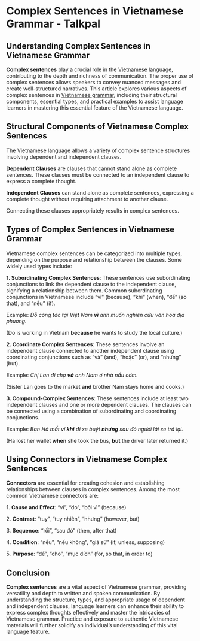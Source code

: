 Complex Sentences in Vietnamese Grammar - Talkpal
=================================================

## Understanding Complex Sentences in Vietnamese Grammar

**Complex sentences** play a crucial role in the [Vietnamese](https://talkpal.ai/learn-vietnamese/) language, contributing to the depth and richness of communication. The proper use of complex sentences allows speakers to convey nuanced messages and create well-structured narratives. This article explores various aspects of complex sentences in [Vietnamese grammar](https://talkpal.ai/vietnamese-grammar/), including their structural components, essential types, and practical examples to assist language learners in mastering this essential feature of the Vietnamese language.

## Structural Components of Vietnamese Complex Sentences

The Vietnamese language allows a variety of complex sentence structures involving dependent and independent clauses.

**Dependent Clauses** are clauses that cannot stand alone as complete sentences. These clauses must be connected to an independent clause to express a complete thought.

**Independent Clauses** can stand alone as complete sentences, expressing a complete thought without requiring attachment to another clause.

Connecting these clauses appropriately results in complex sentences.

## Types of Complex Sentences in Vietnamese Grammar

Vietnamese complex sentences can be categorized into multiple types, depending on the purpose and relationship between the clauses. Some widely used types include:

**1\. Subordinating Complex Sentences**: These sentences use subordinating conjunctions to link the dependent clause to the independent clause, signifying a relationship between them. Common subordinating conjunctions in Vietnamese include “vì” (because), “khi” (when), “để” (so that), and “nếu” (if).

Example: _Đỗ công tác tại Việt Nam **vì** anh muốn nghiên cứu văn hóa địa phương._

(Do is working in Vietnam **because** he wants to study the local culture.)

**2\. Coordinate Complex Sentences**: These sentences involve an independent clause connected to another independent clause using coordinating conjunctions such as “và” (and), “hoặc” (or), and “nhưng” (but).

Example: _Chị Lan đi chợ **và** anh Nam ở nhà nấu cơm._

(Sister Lan goes to the market **and** brother Nam stays home and cooks.)

**3\. Compound-Complex Sentences**: These sentences include at least two independent clauses and one or more dependent clauses. The clauses can be connected using a combination of subordinating and coordinating conjunctions.

Example: _Bạn Hà mất ví **khi** đi xe buýt **nhưng** sau đó người lái xe trả lại._

(Ha lost her wallet **when** she took the bus, **but** the driver later returned it.)

## Using Connectors in Vietnamese Complex Sentences

**Connectors** are essential for creating cohesion and establishing relationships between clauses in complex sentences. Among the most common Vietnamese connectors are:

1\. **Cause and Effect**: “vì”, “do”, “bởi vì” (because)

2\. **Contrast**: “tuy”, “tuy nhiên”, “nhưng” (however, but)

3\. **Sequence**: “rồi”, “sau đó” (then, after that)

4\. **Condition**: “nếu”, “nếu không”, “giả sử” (if, unless, supposing)

5\. **Purpose**: “để”, “cho”, “mục đích” (for, so that, in order to)

## Conclusion

**Complex sentences** are a vital aspect of Vietnamese grammar, providing versatility and depth to written and spoken communication. By understanding the structure, types, and appropriate usage of dependent and independent clauses, language learners can enhance their ability to express complex thoughts effectively and master the intricacies of Vietnamese grammar. Practice and exposure to authentic Vietnamese materials will further solidify an individual’s understanding of this vital language feature.





